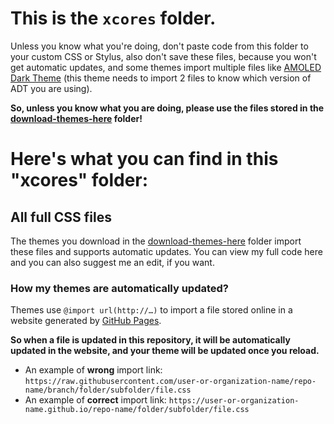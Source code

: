 # This is the `xcores` folder.

Unless you know what you're doing, don't paste code from this folder to your custom CSS or Stylus, also don't save these files, because you won't get automatic updates, and some themes import multiple files like [AMOLED Dark Theme](https://github.com/discord-addons/discord-addons/blob/master/download-themes-here/AmoledDarkTheme.theme.css) (this theme needs to import 2 files to know which version of ADT you are using).

**So, unless you know what you are doing, please use the files stored in the [download-themes-here](https://github.com/discord-addons/discord-addons/tree/master/download-themes-here) folder!**

# Here's what you can find in this "xcores" folder:

## All full CSS files

The themes you download in the [download-themes-here](https://github.com/discord-addons/discord-addons/tree/master/download-themes-here) folder import these files and supports automatic updates. You can view my full code here and you can also suggest me an edit, if you want.

### How my themes are automatically updated?

Themes use `@import url(http://…)` to import a file stored online in a website generated by [GitHub Pages](https://pages.github.com/).

**So when a file is updated in this repository, it will be automatically updated in the website, and your theme will be updated once you reload.**

- An example of **wrong** import link: `https://raw.githubusercontent.com/user-or-organization-name/repo-name/branch/folder/subfolder/file.css`
- An example of **correct** import link: `https://user-or-organization-name.github.io/repo-name/folder/subfolder/file.css`
